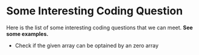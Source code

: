 # Some Interesting Coding Question
Here is the list of some interesting coding questions that we can meet. 
**See some examples.**
  - Check if the given array can be optained by an zero array
